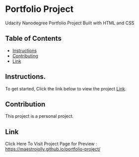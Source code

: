 # Portfolio Project

Udacity Nanodegree Portfolio Project Built with HTML and CSS

## Table of Contents

* [Instructions](#instructions)
* [Contributing](#contributing)
* [Link](#link)

## Instructions.

To get started, Click the link below to view the project [Link](#link).

## Contribution

This project is a personal project.

## Link

Click Here To Visit Project Page for Preview : https://maestrojolly.github.io/portfolio-project/
